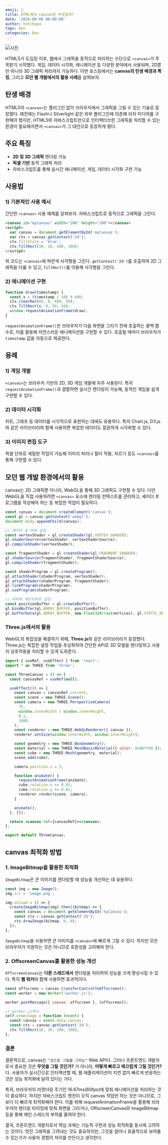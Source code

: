 ```yaml
---
emoji: 🎨
title: HTML에서 canvas란 무엇일까?
date: '2024-09-08 00:00:00'
author: hotchapa
tags: Dev
categories: Dev
---
```


![사진](1.png)

HTML5가 도입된 이후, 웹에서 그래픽을 동적으로 처리하는 수단으로 `<canvas>`가 주목받기 시작했다. 게임, 데이터 시각화, 애니메이션 등 다양한 분야에서 사용되며, 2D뿐만 아니라 3D 그래픽 처리까지 가능하다. 이번 포스팅에서는 **canvas의 탄생 배경과 특징**, 그리고 **모던 웹 개발에서의 활용 사례**를 살펴보자.

## 탄생 배경

HTML5의 `<canvas>`는 플러그인 없이 브라우저에서 그래픽을 그릴 수 있는 기술로 등장했다. 예전에는 Flash나 Silverlight 같은 외부 플러그인에 의존해 리치 미디어를 구현해야 했지만, HTML5와 자바스크립트만으로 인터랙티브한 그래픽을 처리할 수 있는 환경이 필요해지면서 `<canvas>`가 그 대안으로 등장하게 됐다.

## 주요 특징

- **2D 및 3D 그래픽** 렌더링 가능
- **픽셀 기반** 동적 그래픽 처리
- 자바스크립트를 통해 실시간 애니메이션, 게임, 데이터 시각화 구현 가능

## 사용법

### 1) 기본적인 사용 예시

간단한 `<canvas>` 사용 예제를 살펴보자. 자바스크립트로 동적으로 그래픽을 그린다.

```html
<canvas id="myCanvas" width="200" height="200"></canvas>
<script>
  var canvas = document.getElementById('myCanvas');
  var ctx = canvas.getContext('2d');
  ctx.fillStyle = 'blue';
  ctx.fillRect(10, 10, 100, 100);
</script>
```

위 코드는 `<canvas>`에 파란색 사각형을 그린다. `getContext('2d')`를 호출하여 2D 그래픽을 다룰 수 있고, `fillRect()`를 이용해 사각형을 그린다.

### 2) 애니메이션 구현

```jsx
function draw(timestamp) {
  const x = (timestamp / 10) % 600;
  ctx.clearRect(0, 0, 600, 50);
  ctx.fillRect(x, 0, 50, 50);
  window.requestAnimationFrame(draw);
}
```

`requestAnimationFrame()`은 브라우저가 다음 화면을 그리기 전에 호출하는 콜백 함수로, 이를 활용해 자연스러운 애니메이션을 구현할 수 있다. 호출될 때마다 브라우저가 `timestamp` 값을 자동으로 제공한다.

## 용례

### 1) 게임 개발

`<canvas>`는 브라우저 기반의 2D, 3D 게임 개발에 자주 사용된다. 특히 `requestAnimationFrame()`과 결합하면 실시간 렌더링이 가능해, 동적인 게임을 쉽게 구현할 수 있다.

### 2) 데이터 시각화

차트, 그래프 등 데이터를 시각적으로 표현하는 데에도 유용하다. 특히 Chart.js, D3.js와 같은 라이브러리와 함께 사용하면 복잡한 데이터도 깔끔하게 시각화할 수 있다.

### 3) 이미지 편집 도구

픽셀 단위로 세밀한 작업이 가능해 이미지 처리나 필터 적용, 자르기 등도 `<canvas>`를 통해 구현할 수 있다.

## 모던 웹 개발 환경에서의 활용

canvas는 2D 그래픽뿐 아니라, WebGL을 통해 3D 그래픽도 구현할 수 있다. 다만 WebGL을 직접 사용하려면 `<canvas>` 요소에 렌더링 컨텍스트를 관리하고, 셰이더 프로그램을 작성해야 하는 등 복잡한 작업이 필요하다.

```jsx
const canvas = document.createElement('canvas');
const gl = canvas.getContext('webgl');
document.body.appendChild(canvas);

// 셰이더 및 버퍼 설정
const vertexShader = gl.createShader(gl.VERTEX_SHADER);
gl.shaderSource(vertexShader, vertexShaderSource);
gl.compileShader(vertexShader);

const fragmentShader = gl.createShader(gl.FRAGMENT_SHADER);
gl.shaderSource(fragmentShader, fragmentShaderSource);
gl.compileShader(fragmentShader);

const shaderProgram = gl.createProgram();
gl.attachShader(shaderProgram, vertexShader);
gl.attachShader(shaderProgram, fragmentShader);
gl.linkProgram(shaderProgram);
gl.useProgram(shaderProgram);

// 버퍼와 애트리뷰트 설정
const positionBuffer = gl.createBuffer();
gl.bindBuffer(gl.ARRAY_BUFFER, positionBuffer);
gl.bufferData(gl.ARRAY_BUFFER, new Float32Array(vertices), gl.STATIC_DRAW);
```

### Three.js에서의 활용

WebGL의 복잡성을 해결하기 위해, **Three.js**와 같은 라이브러리가 등장했다. Three.js는 복잡한 설정 작업을 추상화하여 간단한 API로 3D 모델을 렌더링하고 사용자 상호작용을 처리할 수 있게 도와준다.

```jsx
import { useRef, useEffect } from 'react';
import * as THREE from 'three';

const ThreeCanvas = () => {
  const canvasRef = useRef(null);

  useEffect(() => {
    const canvas = canvasRef.current;
    const scene = new THREE.Scene();
    const camera = new THREE.PerspectiveCamera(
      75,
      window.innerWidth / window.innerHeight,
      0.1,
      1000,
    );
    const renderer = new THREE.WebGLRenderer({ canvas });
    renderer.setSize(window.innerWidth, window.innerHeight);

    const geometry = new THREE.BoxGeometry();
    const material = new THREE.MeshBasicMaterial({ color: 0x00ff00 });
    const cube = new THREE.Mesh(geometry, material);
    scene.add(cube);

    camera.position.z = 5;

    function animate() {
      requestAnimationFrame(animate);
      cube.rotation.x += 0.01;
      cube.rotation.y += 0.01;
      renderer.render(scene, camera);
    }

    animate();
  }, []);

  return <canvas ref={canvasRef}></canvas>;
};

export default ThreeCanvas;
```

## canvas 최적화 방법

### 1. **ImageBitmap**을 활용한 최적화

`ImageBitmap`은 큰 이미지를 렌더링할 때 성능을 개선하는 데 유용하다.

```jsx
const img = new Image();
img.src = 'image.png';

img.onload = () => {
  createImageBitmap(img).then((bitmap) => {
    const canvas = document.getElementById('myCanvas');
    const ctx = canvas.getContext('2d');
    ctx.drawImage(bitmap, 0, 0);
  });
};
```

`ImageBitmap`을 사용하면 큰 이미지를 `<canvas>`에 빠르게 그릴 수 있다. 하지만 모든 브라우저가 지원하는 것은 아니므로 호환성을 고려해야 한다.

### 2. **OffscreenCanvas**를 활용한 성능 개선

`OffscreenCanvas`는 **다른 스레드에서** 렌더링을 처리하여 성능을 크게 향상시킬 수 있다. 특히 **웹 워커**와 함께 사용하면 효과적이다.

```jsx
const offscreen = canvas.transferControlToOffscreen();
const worker = new Worker('worker.js');

worker.postMessage({ canvas: offscreen }, [offscreen]);

// worker.js에서
self.onmessage = function (event) {
  const canvas = event.data.canvas;
  const ctx = canvas.getContext('2d');
  ctx.fillRect(10, 10, 100, 100);
};
```

### 결론

결론적으로, canvas는 `"코드로 그림을 그리는"` Web API다. 그러나 프론트엔드 개발자로서 중요한 것은 **무엇을 그릴 것인가?** 가 아니라, **어떻게 빠르고 매끄럽게 그릴 것인가?** 다. 사용자가 실시간으로 인터랙션할 때, 웹 애플리케이션이 지연 없이 빠르게 반응하는 것은 성능 최적화에 달려 있다는 거다.

특히, 브라우저의 리렌더링 주기인 16.67ms(60fps)에 맞춰 애니메이션을 처리하는 것이 중요하다. 하지만 자바스크립트 엔진이 오직 canvas 작업만 하는 것은 아니므로, 그보다 더 빠르게 최적화해야 한다. 이를 위해 requestAnimationFrame을 활용해 브라우저의 렌더링 타이밍에 맞춰 화면을 그리거나, OffscreenCanvas와 ImageBitmap 등을 통해 메인 스레드의 부하를 줄여야 한다.

결국, 프론트엔드 개발자로서 핵심 과제는 기능적 구현과 성능 최적화를 동시에 고려하는 것이다. 멋진 그래픽을 그려내는 것도 중요하지만, 그것을 얼마나 효율적으로 보여줄 수 있는가가 사용자 경험의 차이를 만든다고 생각한다.
